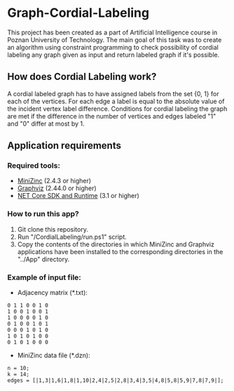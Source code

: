 # Graph-Cordial-Labeling
This project has been created as a part of Artificial Intelligence course in Poznan University of Technology. The main goal of this task was to create an algorithm using constraint programming to check possibility of cordial labeling any graph given as input and return labeled graph if it's possible. 
## How does Cordial Labeling work?
A cordial labeled graph has to have assigned labels from the set {0, 1} for each of the vertices. For each edge a label is equal to the absolute value of the incident vertex label difference. Conditions for cordial labeling the graph are met if the difference in the number of vertices and edges labeled "1" and "0" differ at most by 1.
## Application requirements
### Required tools:
- [MiniZinc](https://www.minizinc.org/) (2.4.3 or higher) 
- [Graphviz](https://graphviz.org/download/) (2.44.0 or higher)
- [NET Core SDK and Runtime](https://dotnet.microsoft.com/download) (3.1 or higher)
### How to run this app?
 1. Git clone this repository.
 2. Run "/CordialLabeling/run.ps1" script.
 3. Copy the contents of the directories in which MiniZinc and Graphviz applications have been installed to the corresponding directories in the "../App" directory.
### Example of input file:
- Adjacency matrix (*.txt):
```
0 1 1 0 0 1 0 
1 0 0 1 0 0 1
1 0 0 0 0 1 0
0 1 0 0 1 0 1
0 0 0 1 0 1 0
1 0 1 0 1 0 0
0 1 0 1 0 0 0
```
- MiniZinc data file (*.dzn):
```
n = 10;
k = 14;
edges = [|1,3|1,6|1,8|1,10|2,4|2,5|2,8|3,4|3,5|4,8|5,8|5,9|7,8|7,9|];
```

